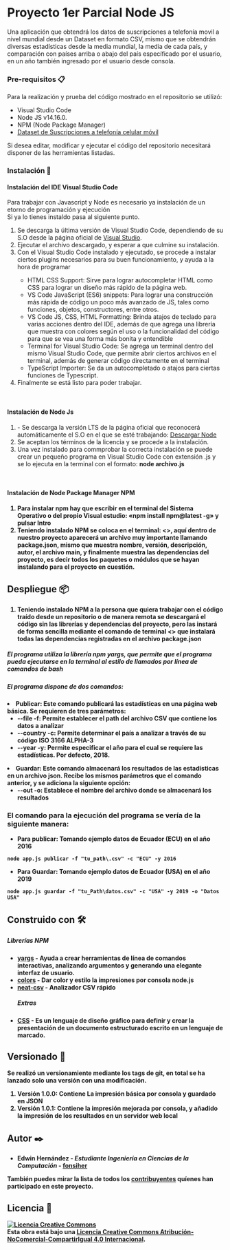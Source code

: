 # Proyecto 1er Parcial Node JS
Una aplicación que obtendrá los datos de suscripciones a telefonía movil a nivel mundial desde un Dataset en formato CSV, mismo que se obtendrán diversas estadísticas
desde la media mundial, la media de cada país, y comparación con países arriba o abajo del país específicado por el usuario, en un año también ingresado por el usuario 
desde consola.


### Pre-requisitos 📋

Para la realización y prueba del código mostrado en el repositorio se utilizó:
<ul>
  <li>Visual Studio Code</li>
  <li>Node JS  v14.16.0.</li>
  <li>NPM (Node Package Manager)</li>
  <li> <a href="https://datos.bancomundial.org/indicador/IT.CEL.SETS">Dataset de Suscripciones a telefonía celular móvil </a></li>
</ul>
Si desea editar, modificar y ejecutar el código del repositorio necesitará disponer de las herramientas listadas. <br/>

### Instalación 🔧

<h4>Instalación del IDE Visual Studio Code</h4>
<p>Para trabajar con Javascript y Node es necesario ya instalación de un etorno de programación y ejecución <br/>
Si ya lo tienes instaldo pasa al siguiente punto.</p>
<ol>
<li>Se descarga  la última versión de Visual Studio Code, dependiendo de su S.O desde la  página oficial de <a href="https://code.visualstudio.com/Download">Visual Studio</a>. </li>
<li>Ejecutar el archivo descargado, y esperar a que culmine su instalación.</li>
<li>Con el Visual Studio Code instalado y ejecutado, se procede a instalar ciertos plugins necesarios para su buen funcionamiento, y ayuda a la hora de programar</li>
<ul>
<li>HTML CSS Support: Sirve para lograr autocompletar HTML como CSS para lograr un diseño más rápido de la página web. </li>
<li>VS Code JavaScript (ES6) snippets: Para lograr una construcción más rápida de código un poco más avanzado de JS, tales como funciones, objetos, constructores, entre otros. </li>
<li>VS Code JS, CSS, HTML Formatting: Brinda atajos de teclado para varias acciones dentro del IDE, además de que agrega una librería que muestra con colores según el uso o la funcionalidad del código para que se vea una forma más bonita y entendible</li>
<li>Terminal for Visual Studio Code: Se agrega un terminal dentro del mismo Visual Studio Code, que permite abrir ciertos archivos en el terminal, además de generar código directamente en el terminal</li>
<li>TypeScript Importer: Se da un autocompletado o atajos para ciertas funciones de Typescript. </li>
</ul>
<li>Finalmente se está listo para poder trabajar.</li>
</ol>

<br/>
<h4>Instalación de Node Js</h4>
<ol>
<li>-	Se descarga la versión LTS de la página oficial que reconocerá automáticamente el S.O en el que se esté trabajando:  <a href="https://nodejs.org/es/"> Descargar Node </a>
<li>Se aceptan los términos de la licencia y se procede a la instalación.</li>
<li>Una vez instalado para commprobar la correcta instalación se puede crear un pequeño programa en Visual Studio Code con extensión .js y se lo ejecuta en la terminal con el formato: <b>node archivo.js<b> </li>
  </ol> 
  
<br/>
<h4>Instalación de Node Package Manager NPM</h4>
<ol>
  <li>Para instalar npm hay que escribir en el terminal del Sistema Operativo o del propio Visual estudio:  «npm install npm@latest -g» y pulsar Intro</li>
  <li>Teniendo instalado NPM se coloca en el terminal: <<npm init>>, aquí dentro de nuestro proyecto aparecerá un archivo muy importante llamando package.json, mismo que muestra nombre, versión, descripción, autor, el archivo main, y finalmente muestra las dependencias del proyecto, es decir todos los paquetes o módulos que se hayan instalando para el proyecto en cuestión. </li>
  </ol>

## Despliegue 📦
<ol>
  <li>Teniendo instalado NPM  a la persona que quiera trabajar con el código traído desde un repositorio o de manera remota se descargará el código sin las librerías y dependencias del proyecto, pero las instará de forma sencilla mediante el comando de terminal <<npm install>> que instalará todas las dependencias registradas en el archivo package.json</li>
 </ol>
  <h5> El programa utiliza la librería npm yargs, que permite que el programa pueda ejecutarse en la terminal al estilo de llamados por línea de comandos de bash </h5>
  <h5>El programa dispone de dos comandos: </h5
  <ol>
    <li> <b>Publicar:</b> Este comando publicará las estadísticas en una página web básica. Se requieren de tres parámetros:
       <ul>
         <li>--file -f: Permite establecer el path del archivo CSV que contiene los datos a analizar</li>
         <li>--country -c: Permite determinar el país a analizar a través de su código ISO 3166 ALPHA-3</li>
         <li>--year -y: Permite especificar el año para el cual se requiere las estadísticas. Por defecto, 2018.</li>
      </ul> 
    </li>
    <li> <b> Guardar: </b> Este comando almacenará los resultados de las estadísticas en un archivo json. Recibe los mismos parámetros que el comando anterior, y se adiciona la siguiente opción:
        <ul>
              <li>--out -o: Establece el nombre del archivo donde se almacenará los resultados</li>
      </ul>  
  </li>
</ol>

  <h3> El comando para la ejecución del programa se vería de la siguiente manera: </h3> 
  
  <ul>
    <li> Para publicar: Tomando ejemplo datos de Ecuador (ECU) en el año 2016 </li>
  </ul>
  
```
node app.js publicar -f "tu_path\.csv" -c "ECU" -y 2016 
```
   <ul>
    <li> Para Guardar: Tomando ejemplo datos de Ecuador (USA) en el año 2019 </li>
  </ul> 
  
```
node app.js guardar -f "tu_Path\datos.csv" -c "USA" -y 2019 -o "Datos USA"
```
  
## Construido con 🛠️

  <h5> Librerías NPM </h5>

* [yargs](https://www.npmjs.com/package/yargs) - Ayuda a crear herramientas de línea de comandos interactivas, analizando argumentos y generando una elegante interfaz de usuario.
* [colors](https://www.npmjs.com/package/colors) - Dar color y estilo la impresiones por consola node.js
* [neat-csv](https://www.npmjs.com/package/neat-csv) - Analizador CSV rápido
  <h5> Extras </h5>
* [CSS](https://www.w3schools.com/css/) - Es un lenguaje de diseño gráfico para definir y crear la presentación de un documento estructurado escrito en un lenguaje de marcado.


## Versionado 📌
Se realizó un versionamiente mediante los tags de git, en total se ha lanzado solo una versión con una modificación. 
<ol>
  <li> Versión 1.0.0: Contiene La impresión básica por consola y guardado en JSON </li>
  <li>Versión 1.0.1: Contiene la impresión mejorada por consola, y añadido la impresión de los resultados en un servidor web local </li>
</ol>  
  
  

## Autor ✒️

* **Edwin Hernández** - *Estudiante Ingeniería en Ciencias de la Computación* - [fonsiher](https://github.com/fonsiher)

También puedes mirar la lista de todos los [contribuyentes](https://github.com/your/project/contributors) quíenes han participado en este proyecto. 

## Licencia 📄

<a rel="license" href="http://creativecommons.org/licenses/by-nc-sa/4.0/"><img alt="Licencia Creative Commons" style="border-width:0" src="https://i.creativecommons.org/l/by-nc-sa/4.0/88x31.png" /></a><br />Esta obra está bajo una <a rel="license" href="http://creativecommons.org/licenses/by-nc-sa/4.0/">Licencia Creative Commons Atribución-NoComercial-CompartirIgual 4.0 Internacional</a>.

